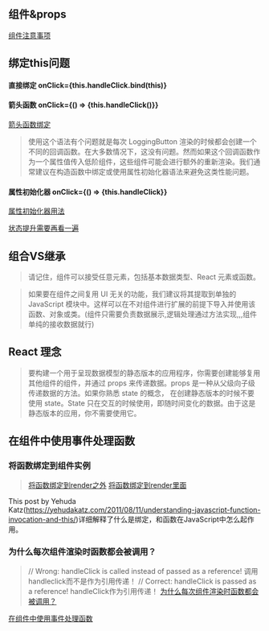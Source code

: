 ## 组件&props
[组件注意事项](./images/组件&props.jpg)
## 绑定this问题
#### 直接绑定   onClick={this.handleClick.bind(this)} 

#### 箭头函数   onClick={() => {this.handleClick()}} 
[箭头函数绑定](./images/箭头函数绑定.jpg)
> 使用这个语法有个问题就是每次 LoggingButton 渲染的时候都会创建一个不同的回调函数。在大多数情况下，这没有问题。然而如果这个回调函数作为一个属性值传入低阶组件，这些组件可能会进行额外的重新渲染。我们通常建议在构造函数中绑定或使用属性初始化器语法来避免这类性能问题。

#### 属性初始化器   onClick={() => {this.handleClick}}
[属性初始化器用法](./images/属性初始化器用法.jpg)

[状态提升需要再看一遍](https://doc.react-china.org/docs/lifting-state-up.html)

## 组合VS继承
>   请记住，组件可以接受任意元素，包括基本数据类型、React 元素或函数。

>   如果要在组件之间复用 UI 无关的功能，我们建议将其提取到单独的 JavaScript 模块中。这样可以在不对组件进行扩展的前提下导入并使用该函数、对象或类。(组件只需要负责数据展示,逻辑处理通过方法实现,,,组件单纯的接收数据就行)

## React 理念
>   要构建一个用于呈现数据模型的静态版本的应用程序，你需要创建能够复用其他组件的组件，并通过 props 来传递数据。props 是一种从父级向子级传递数据的方法。如果你熟悉 state 的概念， 在创建静态版本的时候不要使用 state。State 只在交互的时候使用，即随时间变化的数据。由于这是静态版本的应用，你不需要使用它。

## 在组件中使用事件处理函数 
### 将函数绑定到组件实例
>   [将函数绑定到render之外](./images/将函数绑定到render之外.jpg)
>   [将函数绑定到render里面](./images/将函数绑定到render里面.jpg)


This post by Yehuda Katz(https://yehudakatz.com/2011/08/11/understanding-javascript-function-invocation-and-this/)详细解释了什么是绑定，和函数在JavaScript中怎么起作用。

### 为什么每次组件渲染时函数都会被调用？
>   // Wrong: handleClick is called instead of passed as a reference!  调用handleclick而不是作为引用传递！
>   // Correct: handleClick is passed as a reference!   handleClick作为引用传递！
[为什么每次组件渲染时函数都会被调用？](./images/为什么每次组件渲染时函数都会被调用.jpg)



[在组件中使用事件处理函数](https://doc.react-china.org/docs/faq-functions.html)